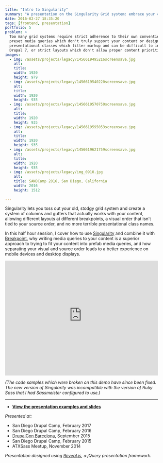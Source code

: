 ```yaml
---
title: "Intro to Singularity"
summary: "A presentation on the Singularity Grid system: embrace your content and free yourself from predefined media queries, presentational classes, and clumsy layouts."
date: 2016-02-27 18:35:20
tags: [frontend, presentation]
portfolio: 5
problem: >
  Too many grid systems require strict adherence to their own conventions like
  preset media queries which don't truly support your content or design,
  presentational classes which litter markup and can be difficult to insert in
  Drupal 7, or strict layouts which don't allow proper content prioritization.
images:
  - img: /assets/projects/legacy/1456619495216screensave.jpg
    alt:
    title:
    width: 1920
    height: 979
  - img: /assets/projects/legacy/1456619540220screensave.jpg
    alt:
    title:
    width: 1920
    height: 935
  - img: /assets/projects/legacy/1456619570750screensave.jpg
    alt:
    title:
    width: 1920
    height: 935
  - img: /assets/projects/legacy/1456619595053screensave.jpg
    alt:
    title:
    width: 1920
    height: 935
  - img: /assets/projects/legacy/1456619621759screensave.jpg
    alt:
    title:
    width: 1920
    height: 935
  - img: /assets/projects/legacy/img_0910.jpg
    alt:
    title: SANDCamp 2016, San Diego, California
    width: 2016
    height: 1512

---
```


Singularity lets you toss out your old, stodgy grid system and create a system of columns and gutters that actually works with your content, allowing different layouts at different breakpoints, a visual order that isn't tied to your source order, and no more terrible presentational class names.

In this half hour session, I cover how to use [Singularity](https://github.com/at-import/Singularity) and combine it with [Breakpoint](https://github.com/at-import/breakpoint), why writing media queries to your content is a superior approach to trying to fit your content into prefab media queries, and how separating your visual and source order leads to a better experience on mobile devices and desktop displays.

<div style="width:100%; padding-bottom:75%; height: 0; position:relative;">
<iframe style="position:absolute; width:100%; height:100%;" src="https://www.youtube-nocookie.com/embed/lkSWS64dZBM?rel=0" frameborder="0" allowfullscreen></iframe>
</div>

_(The code samples which were broken on this demo have since been fixed. The new version of Singularity was incompatible with the version of Ruby Sass that I had Sassmeister configured to use.)_


---

* [**View the presentation examples and slides**](http://tsmith512.github.io/intro-to-singularity)

_Presented at:_
* San Diego Drupal Camp, February 2017
* San Diego Drupal Camp, February 2016
* [DrupalCon Barcelona](https://events.drupal.org/node/5327), September 2015
* San Diego Drupal Camp, February 2015
* ATXSass Meetup, November 2014

_Presentation designed using [Reveal.js](http://lab.hakim.se/reveal-js/), a jQuery presentation framework._
